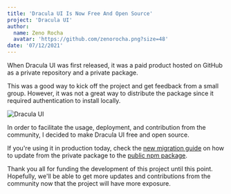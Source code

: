 ```yaml
---
title: 'Dracula UI Is Now Free And Open Source'
project: 'Dracula UI'
author:
  name: Zeno Rocha
  avatar: 'https://github.com/zenorocha.png?size=48'
date: '07/12/2021'
---
```


When Dracula UI was first released, it was a paid product hosted on GitHub as a private repository and a private package.

This was a good way to kick off the project and get feedback from a small group. However, it was not a great way to distribute the package since it required authentication to install locally.

![Dracula UI](/static/img/ui/og.jpg)

In order to facilitate the usage, deployment, and contribution from the community, I decided to make Dracula UI free and open source.

If you're using it in production today, check the [new migration guide](https://ui.draculatheme.com/migration) on how to update from the private package to the [public npm package](https://www.npmjs.com/package/dracula-ui).

Thank you all for funding the development of this project until this point. Hopefully, we'll be able to get more updates and contributions from the community now that the project will have more exposure.
